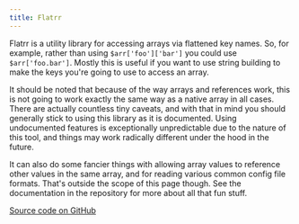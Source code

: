 ```yaml
---
title: Flatrr
---
```


Flatrr is a utility library for accessing arrays via flattened key names. So, for example, rather than using `$arr['foo']['bar']` you could use `$arr['foo.bar']`. Mostly this is useful if you want to use string building to make the keys you're going to use to access an array.

It should be noted that because of the way arrays and references work, this is not going to work exactly the same way as a native array in all cases. There are actually countless tiny caveats, and with that in mind you should generally stick to using this library as it is documented. Using undocumented features is exceptionally unpredictable due to the nature of this tool, and things may work radically different under the hood in the future.

It can also do some fancier things with allowing array values to reference other values in the same array, and for reading various common config file formats. That's outside the scope of this page though. See the documentation in the repository for more about all that fun stuff.

[Source code on GitHub](https://github.com/jobyone/flatrr)